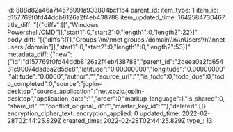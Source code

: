 id: 888d82a46a7f4576991a933804bcf1b4
parent_id: 
item_type: 1
item_id: d157769f0fd44ddb8126a2f4eb438788
item_updated_time: 1642584730467
title_diff: "[{\"diffs\":[[1,\"Windows Powershell/CMD\"]],\"start1\":0,\"start2\":0,\"length1\":0,\"length2\":22}]"
body_diff: "[{\"diffs\":[[1,\"Groups \\\n\\\nnet groups /domain\\\n\\\nUsers\\\n\\\nnet users /domain\"]],\"start1\":0,\"start2\":0,\"length1\":0,\"length2\":53}]"
metadata_diff: {"new":{"id":"d157769f0fd44ddb8126a2f4eb438788","parent_id":"2deea0a2fd65431c90074dad6a2d5de8","latitude":"0.00000000","longitude":"0.00000000","altitude":"0.0000","author":"","source_url":"","is_todo":0,"todo_due":0,"todo_completed":0,"source":"joplin-desktop","source_application":"net.cozic.joplin-desktop","application_data":"","order":0,"markup_language":1,"is_shared":0,"share_id":"","conflict_original_id":"","master_key_id":""},"deleted":[]}
encryption_cipher_text: 
encryption_applied: 0
updated_time: 2022-02-28T02:44:25.829Z
created_time: 2022-02-28T02:44:25.829Z
type_: 13